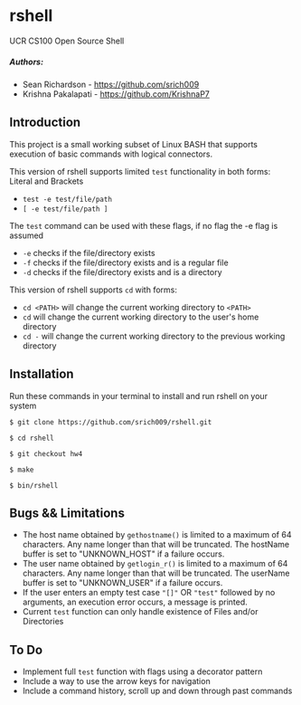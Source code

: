 # rshell
UCR CS100 Open Source Shell

##### Authors:
* Sean Richardson - https://github.com/srich009
* Krishna Pakalapati - https://github.com/KrishnaP7

## Introduction
This project is a small working subset of Linux BASH that supports execution of basic commands with logical connectors.

This version of rshell supports limited ```test``` functionality in both forms: Literal and Brackets
* ```test -e test/file/path```
* ```[ -e test/file/path ]```

The ```test``` command can be used with these flags, if no flag the -e flag is assumed
* ```-e``` checks if the file/directory exists
* ```-f``` checks if the file/directory exists and is a regular file
* ```-d``` checks if the file/directory exists and is a directory

This version of rshell supports ```cd``` with forms:
* ```cd <PATH>``` will change the current working directory to ```<PATH>```
* ```cd``` will change the current working directory to the user's home directory
* ```cd -``` will change the current working directory to the previous working directory

## Installation
Run these commands in your terminal to install and run rshell on your system
```Installation
$ git clone https://github.com/srich009/rshell.git

$ cd rshell

$ git checkout hw4

$ make

$ bin/rshell
```

## Bugs && Limitations
* The host name obtained by ```gethostname()``` is limited to a maximum of 64 characters. Any name longer than that will be truncated. The hostName buffer is set to "UNKNOWN_HOST" if a failure occurs.
* The user name obtained by ```getlogin_r()``` is limited to a maximum of 64 characters. Any name longer than that will be truncated. The userName buffer is set to "UNKNOWN_USER" if a failure occurs.
* If the user enters an empty test case ```"[]"``` OR ```"test"``` followed by no arguments, an execution error occurs, a message is printed.
* Current ```test``` function can only handle existence of Files and/or Directories

## To Do
* Implement full ```test``` function with flags using a decorator pattern
* Include a way to use the arrow keys for navigation 
* Include a command history, scroll up and down through past commands